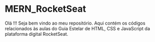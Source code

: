 # MERN_RocketSeat
Olá !!! Seja bem vindo ao meu repositório.
Aqui contém os códigos relacionados às aulas do Guia Estelar de HTML, CSS e JavaScript da plataforma digital RocketSeat.
